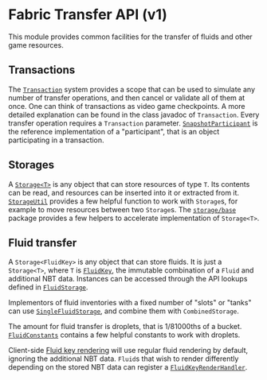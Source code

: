 # Fabric Transfer API (v1)
This module provides common facilities for the transfer of fluids and other game resources.

## Transactions
The [`Transaction`](src/main/java/net/fabricmc/fabric/api/transfer/v1/transaction/Transaction.java) system provides a
scope that can be used to simulate any number of transfer operations, and then cancel or validate all of them at once.
One can think of transactions as video game checkpoints. A more detailed explanation can be found in the class javadoc of `Transaction`.
Every transfer operation requires a `Transaction` parameter.
[`SnapshotParticipant`](src/main/java/net/fabricmc/fabric/api/transfer/v1/transaction/base/SnapshotParticipant.java)
is the reference implementation of a "participant", that is an object participating in a transaction.

## Storages
A [`Storage<T>`](src/main/java/net/fabricmc/fabric/api/transfer/v1/storage/Storage.java) is any object that can store resources of type `T`.
Its contents can be read, and resources can be inserted into it or extracted from it.
[`StorageUtil`](src/main/java/net/fabricmc/fabric/api/transfer/v1/storage/StorageUtil.java) provides a few helpful function to work with `Storage`s,
for example to move resources between two `Storage`s.
The [`storage/base`](src/main/java/net/fabricmc/fabric/api/transfer/v1/storage/base) package provides a few helpers to accelerate
implementation of `Storage<T>`.

## Fluid transfer
A `Storage<FluidKey>` is any object that can store fluids. It is just a `Storage<T>`, where `T` is
[`FluidKey`](src/main/java/net/fabricmc/fabric/api/transfer/v1/fluid/FluidKey.java), the immutable combination of a `Fluid` and additional NBT data.
Instances can be accessed through the API lookups defined in [`FluidStorage`](src/main/java/net/fabricmc/fabric/api/transfer/v1/fluid/FluidStorage.java).

Implementors of fluid inventories with a fixed number of "slots" or "tanks" can use
[`SingleFluidStorage`](src/main/java/net/fabricmc/fabric/api/transfer/v1/fluid/base/SingleFluidStorage.java),
and combine them with `CombinedStorage`.

The amount for fluid transfer is droplets, that is 1/81000ths of a bucket.
[`FluidConstants`](src/main/java/net/fabricmc/fabric/api/transfer/v1/fluid/FluidConstants.java) contains a few helpful constants
to work with droplets.

Client-side [Fluid key rendering](src/main/java/net/fabricmc/fabric/api/transfer/v1/client/fluid/FluidKeyRendering.java) will use regular fluid rendering by default,
ignoring the additional NBT data.
`Fluid`s that wish to render differently depending on the stored NBT data can register a
[`FluidKeyRenderHandler`](src/main/java/net/fabricmc/fabric/api/transfer/v1/client/fluid/FluidKeyRenderHandler.java).
